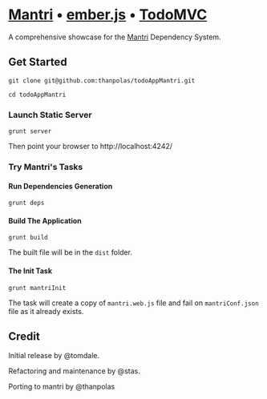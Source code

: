 # [Mantri][] • [ember.js][] • [TodoMVC][]


A comprehensive showcase for the [Mantri][] Dependency System.

## Get Started

```shell
git clone git@github.com:thanpolas/todoAppMantri.git

cd todoAppMantri
```

### Launch Static Server

```shell
grunt server
```

Then point your browser to http://localhost:4242/

### Try Mantri's Tasks

#### Run Dependencies Generation

```shell
grunt deps
```

#### Build The Application
```shell
grunt build
```
The built file will be in the `dist` folder.


#### The Init Task

```shell
grunt mantriInit
```

The task will create a copy of `mantri.web.js` file and fail on `mantriConf.json` file as it already exists.


## Credit

Initial release by @tomdale.

Refactoring and maintenance by @stas.

Porting to mantri by @thanpolas

[ember.js]: http://emberjs.com/ "emberJS"
[Mantri]: https://github.com/thanpolas/mantri "Mantri - Traditionaλ Dependency System"
[TodoMVC]: http://todomvc.com "Todo MVC"
